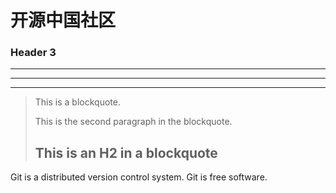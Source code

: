 # 开源中国社区

### Header 3

________________________

---------------------------

**********************************

> This is a blockquote.
> 
> This is the second paragraph in the blockquote.
>
> ## This is an H2 in a blockquote

Git is a distributed version control system.
Git is free software.